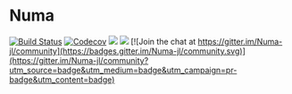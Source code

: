 # Numa

[![Build Status](https://travis-ci.com/gridap/Gridap.jl.svg?branch=master)](https://travis-ci.com/gridap/Gridap.jl)
[![Codecov](https://codecov.io/gh/gridap/Numa.jl/branch/master/graph/badge.svg)](https://codecov.io/gh/gridap/Gridap.jl)
[![](https://img.shields.io/badge/docs-stable-blue.svg)](https://gridap.github.io/Gridap.jl/stable)
[![](https://img.shields.io/badge/docs-dev-blue.svg)](https://gridap.github.io/Gridap.jl/dev) [![Join the chat at https://gitter.im/Numa-jl/community](https://badges.gitter.im/Numa-jl/community.svg)](https://gitter.im/Numa-jl/community?utm_source=badge&utm_medium=badge&utm_campaign=pr-badge&utm_content=badge)
